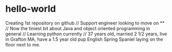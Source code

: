# hello-world
Creating 1st repository on github
// Support engineer looking to move on **
// Now the tiniest bit about Java and object oriented programming in general
// Learning python currently
// 37 years old, married 2 1/2 years, live in Grafton MA, have a 1.5 year old pup English Spring Spaniel laying on the floor next to me.
